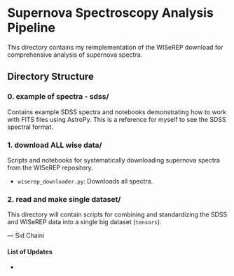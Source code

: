 # Supernova Spectroscopy Analysis Pipeline

This directory contains my reimplementation of the WISeREP download for comprehensive analysis of supernova spectra.

## Directory Structure

### 0. example of spectra - sdss/
Contains example SDSS spectra and notebooks demonstrating how to work with FITS files using AstroPy. This is a reference for myself to see the SDSS spectral format.

### 1. download ALL wise data/
Scripts and notebooks for systematically downloading supernova spectra from the WISeREP repository. 
- `wiserep_downloader.py`: Downloads all spectra.

### 2. read and make single dataset/
This directory will contain scripts for combining and standardizing the SDSS and WISeREP data into a single big dataset (`tensors`).

— Sid Chaini


#### List of Updates
- 